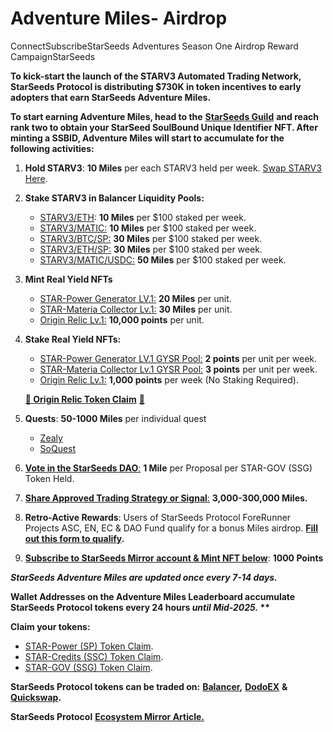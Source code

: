 # Adventure Miles- Airdrop

ConnectSubscribeStarSeeds Adventures Season One Airdrop Reward CampaignStarSeeds&#x20;

**To kick-start the launch of the STARV3 Automated Trading Network, StarSeeds Protocol is distributing $730K in token incentives to early adopters that earn StarSeeds Adventure Miles.**

**To start earning Adventure Miles, head to the** [**StarSeeds Guild**](https://guild.xyz/starseeds-protocol) **and reach rank two to obtain your StarSeed SoulBound Unique Identifier NFT. After minting a SSBID, Adventure Miles will start to accumulate for the following activities:**

1. **Hold STARV3**: **10 Miles** per each STARV3 held per week. [Swap STARV3 Here](https://app.balancer.fi/#/polygon/swap).
2. **Stake STARV3 in Balancer Liquidity Pools:**
   * [STARV3/ETH](https://app.balancer.fi/#/polygon/pool/0xa0f31fb91d5b29c8a0f3eadb62ffd832fc03b2cb000200000000000000000d8c): **10 Miles** per $100 staked per week.
   * [STARV3/MATIC:](https://app.balancer.fi/#/polygon/pool/0x3443e3942053fc44ee07b7ad62a04276dd52b4a9000200000000000000000c7f) **10 Miles** per $100 staked per week.
   * [STARV3/BTC/SP:](https://app.balancer.fi/#/polygon/pool/0x1758128950b463de8820fe12bf3f49ea8024565c000100000000000000000d76) **30 Miles** per $100 staked per week.
   * [STARV3/ETH/SP:](https://app.balancer.fi/#/polygon/pool/0xedea3b2fe99994ee778283186a27a73bbbd26d69000100000000000000000d77) **30 Miles** per $100 staked per week.
   * [STARV3/MATIC/USDC:](https://app.balancer.fi/#/polygon/pool/0x9dd7c9867c0078d8ad42b3366ffc6ba1ee89eaec000100000000000000000d78) **50 Miles** per $100 staked per week.
3. **Mint Real Yield NFTs**
   * [STAR-Power Generator LV.1:](https://mint.nft-inator.com/ua5Q1PL8kVl6hddS) **20 Miles** per unit.
   * [STAR-Materia Collector Lv.1:](https://mint.nft-inator.com/Nl1dbqrQXdvhLfxy) **30 Miles** per unit.
   * [Origin Relic Lv.1:](https://mint.nft-inator.com/aj7Ydachjy9JXs2k) **10,000 points** per unit.
4.  **Stake Real Yield NFTs:**

    * [STAR-Power Generator LV.1 GYSR Pool:](https://app.gysr.io/pool/0x6e18e43b7dffb812f60cefdc99c51cdc5964367c?network=polygon) **2 points** per unit per week.
    * [STAR-Materia Collector Lv.1 GYSR Pool:](https://app.gysr.io/pool/0x9735e5506b3ee16eab93a22963f50937fe308829?network=polygon) **3 points** per unit per week.
    * [Origin Relic Lv.1:](https://mint.nft-inator.com/aj7Ydachjy9JXs2k) **1,000 points** per week (No Staking Required).



    [**🌟 Origin Relic Token Claim**](https://v1.flair.dev/public/claim/137/0xa0e36f9f7ec0b00851dd25053ceea0517a692a51) [🌟](https://v1.flair.dev/public/claim/137/0xa0e36f9f7ec0b00851dd25053ceea0517a692a51)
5. **Quests**: **50-1000 Miles** per individual quest
   * [Zealy](https://zealy.io/c/starseedsprotocol/questboard?view=)
   * [SoQuest](https://soquest.xyz/mining?invite\_code=r3besn)
6. [**Vote in the StarSeeds DAO**](https://snapshot.org/#/starseeds-dao.eth)[:](https://snapshot.org/#/starseeds-dao.eth) **1 Mile** per Proposal per STAR-GOV (SSG) Token Held.
7. [**Share Approved Trading Strategy or Signal**](https://docs.google.com/forms/u/5/d/e/1FAIpQLSf6TiAeS-bSxSr-nTbpyJ27fzTHkTtYYFW9M\_lDKI\_hgVSJvQ/viewform?usp=send\_form)[:](https://docs.google.com/forms/u/5/d/e/1FAIpQLSf6TiAeS-bSxSr-nTbpyJ27fzTHkTtYYFW9M\_lDKI\_hgVSJvQ/viewform?usp=send\_form) **3,000-300,000 Miles.**
8. **Retro-Active Rewards**: Users of StarSeeds Protocol ForeRunner Projects ASC, EN, EC & DAO Fund qualify for a bonus Miles airdrop. [**Fill out this form to qualify**](https://forms.gle/tJExGRpVWUF9tu4Q8)**.**
9. [**Subscribe to StarSeeds Mirror account & Mint NFT below**](https://mirror.xyz/starseeds-protocol.eth): **1000 Points**

_**StarSeeds Adventure Miles are updated once every 7-14 days.**_

**Wallet Addresses on the Adventure Miles Leaderboard accumulate StarSeeds Protocol tokens every 24 hours **_**until Mid-2025.**_** \*\***

**Claim your tokens:**

* [STAR-Power (SP) Token Claim](https://app.gysr.io/pool/0x06a71e13a2958e5f0ef428ea07a47b21b204a602?network=polygon).
* [STAR-Credits (SSC) Token Claim](https://app.gysr.io/pool/0x0aeaec4c46be93c5d5d58372476ac2176ed00df4?network=polygon).
* [STAR-GOV (SSG) Token Claim](https://app.gysr.io/pool/0xff82b0a345c1d91712ece9073f3f7722396843e4?network=polygon).

**StarSeeds Protocol tokens can be traded on:** [**Balancer**](https://app.balancer.fi/#/polygon/swap)**,** [**DodoEX**](https://app.dodoex.io/swap/network/polygon) **&** [**Quickswap**](https://quickswap.exchange/#/)**.**

**StarSeeds Protocol** [**Ecosystem Mirror Article.**](https://mirror.xyz/starseeds-protocol.eth)

